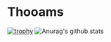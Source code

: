 # Thooams

[![trophy](https://github-profile-trophy.vercel.app/?username=thooams)](https://github.com/thooams/github-profile-trophy)
![Anurag's github stats](https://github-readme-stats.vercel.app/api?username=thooams&show_icons=true&count_private=true)
